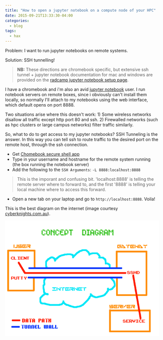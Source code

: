 ```yaml
---
title: "How to open a jupyter notebook on a compute node of your HPC"
date: 2015-09-21T13:33:30-04:00
categories:
  - blog
tags:
  - hax
---
```

Problem: I want to run jupyter notebooks on remote systems.

Solution: SSH tunnelling!

> **NB:** These directions are chromebook specific, but extensive ssh tunnel +
jupyter notebook documentation for mac and windows are provided on the [radcamp
jupyter notebook setup page](https://radcamp.github.io/AF-Biota/Jupyter_Notebook_Setup.html).

I have a chromebook and i'm also an avid [jupyter notebook](https://jupyter.org/)
user. I run notebook servers on remote boxes, since i obviously can't install
them locally, so normally I'll attach to my notebooks using the web interface,
which default opens on port 8888.

Two situations arise where this doesn't work: 1) Some wireless networks
disallow all traffic except http port 80 and ssh. 2) Firewalled networks (such
as hpc clusters or large campus networks) filter traffic similarly.

So, what to do to get access to my jupyter notebooks? SSH Tunneling is the
answer. In this way you can tell ssh to route traffic to the desired port on
the remote host, through the ssh connection.

* Get [Chomebook secure shell app](https://chrome.google.com/webstore/detail/secure-shell/pnhechapfaindjhompbnflcldabbghjo?hl=en)
* Type in your username and hostname for the remote system running (the box running
the notebook server)
* Add the following to the `SSH Arguments`: `-L 8888:localhost:8888`
> This is the imporant and confusing bit. 'localhost:8888' is telling the remote
server where to forward to, and the first '8888' is telling your local machine
where to access this forward.
* Open a new tab on your laptop and go to `http://localhost:8888`. Voila!

This is the best diagram on the internet (image courtesy [cyberknights.com.au](http://www.cyberknights.com.au/doc/PuTTY-tunnelling-HOWTO.html)).

![image](/assets/images/tunnel-concept-diagram.png)
